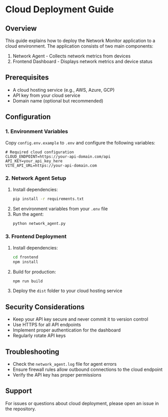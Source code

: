 # Cloud Deployment Guide

## Overview
This guide explains how to deploy the Network Monitor application to a cloud environment. The application consists of two main components:
1. Network Agent - Collects network metrics from devices
2. Frontend Dashboard - Displays network metrics and device status

## Prerequisites
- A cloud hosting service (e.g., AWS, Azure, GCP)
- API key from your cloud service
- Domain name (optional but recommended)

## Configuration

### 1. Environment Variables
Copy `config.env.example` to `.env` and configure the following variables:

```env
# Required cloud configuration
CLOUD_ENDPOINT=https://your-api-domain.com/api
API_KEY=your_api_key_here
VITE_API_URL=https://your-api-domain.com
```

### 2. Network Agent Setup
1. Install dependencies:
   ```bash
   pip install -r requirements.txt
   ```
2. Set environment variables from your `.env` file
3. Run the agent:
   ```bash
   python network_agent.py
   ```

### 3. Frontend Deployment
1. Install dependencies:
   ```bash
   cd frontend
   npm install
   ```
2. Build for production:
   ```bash
   npm run build
   ```
3. Deploy the `dist` folder to your cloud hosting service

## Security Considerations
- Keep your API key secure and never commit it to version control
- Use HTTPS for all API endpoints
- Implement proper authentication for the dashboard
- Regularly rotate API keys

## Troubleshooting
- Check the `network_agent.log` file for agent errors
- Ensure firewall rules allow outbound connections to the cloud endpoint
- Verify the API key has proper permissions

## Support
For issues or questions about cloud deployment, please open an issue in the repository.